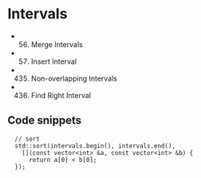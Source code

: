 # Intervals
- 56. Merge Intervals
- 57. Insert Interval
- 435. Non-overlapping Intervals
- 436. Find Right Interval


## Code snippets
```
  // sort
  std::sort(intervals.begin(), intervals.end(),
    [](const vector<int> &a, const vector<int> &b) {
      return a[0] < b[0];
  });

```